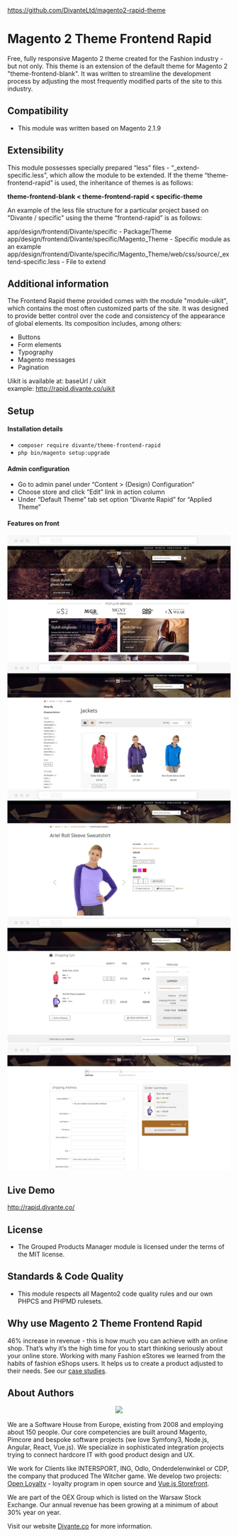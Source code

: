 https://github.com/DivanteLtd/magento2-rapid-theme

# Magento 2 Theme Frontend Rapid

Free, fully responsive Magento 2 theme created for the Fashion industry - but not only.
This theme is an extension of the default theme for Magento 2 "theme-frontend-blank".
It was written to streamline the development process by adjusting the most frequently modified parts of the site to this industry.

## Compatibility
* This module was written based on Magento 2.1.9 

## Extensibility
This module possesses specially prepared “less” files - “_extend-specific.less”, which allow the module to be extended.
If the theme “theme-frontend-rapid” is used, the inheritance of themes is as follows:

**theme-frontend-blank < theme-frontend-rapid < specific-theme**  

An example of the less file structure for a particular project based on "Divante / specific" using the theme “frontend-rapid” is as follows:

app/design/frontend/Divante/specific - Package/Theme  
app/design/frontend/Divante/specific/Magento_Theme - Specific module as an example  
app/design/frontend/Divante/specific/Magento_Theme/web/css/source/_extend-specific.less - File to extend  
 
## Additional information
The Frontend Rapid theme provided comes with the module "module-uikit", which contains the most often customized parts of the site. It was designed to provide better control over the code and consistency of the appearance of global elements. 
Its composition includes, among others:  
* Buttons
* Form elements
* Typography
* Magento messages
* Pagination  

Uikit is available at: baseUrl / uikit  
example: http://rapid.divante.co/uikit

## Setup

#### Installation details

* `composer require divante/theme-frontend-rapid`
* `php bin/magento setup:upgrade`

#### Admin configuration

* Go to admin panel under “Content > (Design) Configuration”
* Choose store and click “Edit” link in action column
* Under “Default Theme” tab set option “Divante Rapid” for “Applied Theme”
    
#### Features on front

 ![front](README_MEDIA/rapid_magento_fashion_1.png)
 ![front](README_MEDIA/rapid_magento_fashion_products.png)
 ![front](README_MEDIA/rapid_magento_fashion_product_cart.png)
 ![front](README_MEDIA/rapid_magento_fashion_shopping_cart.png)
 ![front](README_MEDIA/rapid_magento_fashion_checkout.png)
 
## Live Demo

http://rapid.divante.co/
    
## License
* The Grouped Products Manager module is licensed under the terms of the MIT license.
    
## Standards & Code Quality
* This module respects all Magento2 code quality rules and our own PHPCS and PHPMD rulesets.

## Why use Magento 2 Theme Frontend Rapid
46% increase in revenue - this is how much you can achieve with an online shop. That’s why it’s the high time for you to start thinking seriously about your online store. Working with many Fashion eStores we learned from the habits of fashion eShops users. It helps us to create a product adjusted to their needs. See our [case studies](https://divante.co/case-studies/ "case studies"). 

## About Authors
<p align="center">
    <a href="https://divante.co/">
        <img height="100" src="http://divante.co/static/img/logo.svg">
    </a>
</p>

We are a Software House from Europe, existing from 2008 and employing about 150 people. Our core competencies are built around Magento, Pimcore and bespoke software projects (we love Symfony3, Node.js, Angular, React, Vue.js). We specialize in sophisticated integration projects trying to connect hardcore IT with good product design and UX.

We work for Clients like INTERSPORT, ING, Odlo, Onderdelenwinkel or CDP, the company that produced The Witcher game. We develop two projects: [Open Loyalty](http://www.openloyalty.io/ "Open Loyalty") - loyalty program in open source and [Vue.js Storefront](https://github.com/DivanteLtd/vue-storefront "Vue.js Storefront").

We are part of the OEX Group which is listed on the Warsaw Stock Exchange. Our annual revenue has been growing at a minimum of about 30% year on year.

Visit our website [Divante.co](https://divante.co/ "Divante.co") for more information.